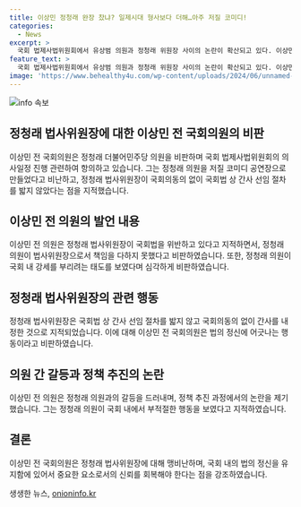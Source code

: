 ```yaml
---
title: 이상민 정청래 완장 찼냐? 일제시대 형사보다 더해…아주 저질 코미디!
categories:
  - News
excerpt: >
  국회 법제사법위원회에서 유상범 의원과 정청래 위원장 사이의 논란이 확산되고 있다. 이상민 전 국민의힘 의원은 정청래를 저질 코미디 공연장으로 만들었다며 맹비난했고, 전 의원은 정청래의 행동을 비난하며 국민들에게 수치스러운 행동이라고 말했다. 더불어민주당의 이재명 대표와의 비교를 들며 정청래를 비판했고, 방송 3법 통과를 위해 간사 선임을 급하게 한 것을 비난했다.
feature_text: >
  국회 법제사법위원회에서 유상범 의원과 정청래 위원장 사이의 논란이 확산되고 있다. 이상민 전 국민의힘 의원은 정청래를 저질 코미디 공연장으로 만들었다며 맹비난했고, 전 의원은 정청래의 행동을 비난하며 국민들에게 수치스러운 행동이라고 말했다. 더불어민주당의 이재명 대표와의 비교를 들며 정청래를 비판했고, 방송 3법 통과를 위해 간사 선임을 급하게 한 것을 비난했다.
image: 'https://www.behealthy4u.com/wp-content/uploads/2024/06/unnamed-file.png'
---
```


<p><img src="https://www.behealthy4u.com/wp-content/uploads/2024/06/unnamed-file.png" alt="info 속보" /></p>

<h2 data-ke-size="size26">정청래 법사위원장에 대한 이상민 전 국회의원의 비판</h2>

<p data-ke-size="size16">이상민 전 국회의원은 정청래 더불어민주당 의원을 비판하며 국회 법제사법위원회의 의사일정 진행 관련하여 항의하고 있습니다. 그는 정청래 의원을 저질 코미디 공연장으로 만들었다고 비난하고, 정청래 법사위원장이 국회의동의 없이 국회법 상 간사 선임 절차를 밟지 않았다는 점을 지적했습니다.</p>

<h2 data-ke-size="size26">이상민 전 의원의 발언 내용</h2>

<p data-ke-size="size16">이상민 전 의원은 정청래 법사위원장이 국회법을 위반하고 있다고 지적하면서, 정청래 의원이 법사위원장으로서 책임을 다하지 못했다고 비판하였습니다. 또한, 정청래 의원이 국회 내 강세를 부리려는 태도를 보였다며 심각하게 비판하였습니다.</p>

<h2 data-ke-size="size26">정청래 법사위원장의 관련 행동</h2>

<p data-ke-size="size16">정청래 법사위원장은 국회법 상 간사 선임 절차를 밟지 않고 국회의동의 없이 간사를 내정한 것으로 지적되었습니다. 이에 대해 이상민 전 국회의원은 법의 정신에 어긋나는 행동이라고 비판하였습니다.</p>

<h2 data-ke-size="size26">의원 간 갈등과 정책 추진의 논란</h2>

<p data-ke-size="size16">이상민 전 의원은 정청래 의원과의 갈등을 드러내며, 정책 추진 과정에서의 논란을 제기했습니다. 그는 정청래 의원이 국회 내에서 부적절한 행동을 보였다고 지적하였습니다.</p>

<h2 data-ke-size="size26">결론</h2>

<p data-ke-size="size16">이상민 전 국회의원은 정청래 법사위원장에 대해 맹비난하며, 국회 내의 법의 정신을 유지함에 있어서 중요한 요소로서의 신뢰를 회복해야 한다는 점을 강조하였습니다.</p>
생생한 뉴스, <a href="https://onioninfo.kr" rel="dofollow">onioninfo.kr</a>


